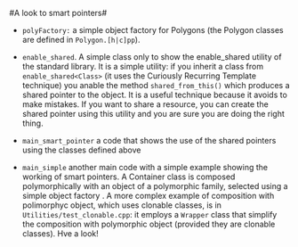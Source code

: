#A look to smart pointers# 

* `polyFactory:` a simple object factory for Polygons (the Polygon classes are defined in `Polygon.[h|c]pp`).

* `enable_shared`. A simple class only to show the enable_shared
utility of the standard library. It is a simple utility: if you
inherit a class from `enable_shared<Class>` (it uses the Curiously
Recurring Template technique) you anable the method
`shared_from_this()` which produces a shared pointer to the object. It
is a useful technique because it avoids to make mistakes. If you want
to share a resource, you can create the shared pointer using this
utility and you are sure you are doing the right thing.

* `main_smart_pointer` a code that shows the use of the shared pointers
using the classes defined above 

* `main_simple` another main code with a simple example showing the
working of smart pointers.  A Container class is composed
polymorphically with an object of a polymorphic family, selected using
a simple object factory .  A more complex example of composition with
polimorphyc object, which uses clonable classes, is in
`Utilities/test_clonable.cpp`: it employs a `Wrapper` class that
simplify the composition with polymorphic object (provided they are
clonable classes). Hve a look!

